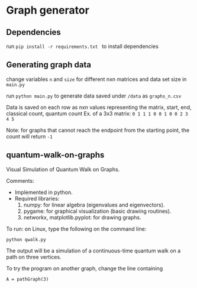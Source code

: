 Graph generator 
======================

## Dependencies
  run `pip install -r requirements.txt ` to install dependencies

## Generating graph data
change variables `n` and `size` for different nxn matrices and data set size in `main.py`

run `python main.py` to generate data saved under `/data`  as `graphs_n.csv`

Data is saved on each row as nxn values representing the matrix, start, end, classical count, quantum count
Ex. of a 3x3 matrix: `0 1 1 1 0 0 1 0 0 2 3 4 5`

Note: for graphs that cannot reach the endpoint from the starting point, the count will return `-1`


## quantum-walk-on-graphs 
Visual Simulation of Quantum Walk on Graphs.

Comments:
- Implemented in python.
- Required libraries:
  1. numpy: for linear algebra (eigenvalues and eigenvectors).
  2. pygame: for graphical visualization (basic drawing routines).
  3. networkx, matplotlib.pyplot: for drawing graphs.
  
To run: on Linux, type the following on the command line:

  `python qwalk.py`
  
The output will be a simulation of a continuous-time quantum walk on a path on three vertices.

To try the program on another graph, change the line containing

  `A = pathGraph(3)`

